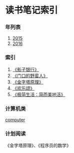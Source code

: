 读书笔记索引
====================

### 年列表
1. [2015](2015/README2015.md)
2. [2016](2016/README2016.md)


### 索引
1. [《影子银行》](rn2017_001.md)
2. [《门口的野蛮人》](rn2017_002.md)
3. [《金字塔原理》](rn2017_003.md)
4. [《欢乐颂》](rn2017_004.md)
5. [《极简生活：简而美地活》](rn2017_005.md)



### 计算机类
[computer](computer/README.md)

### 计划阅读

《金字塔原理》、《程序员的数学》
